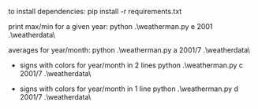 to install dependencies:
pip install -r requirements.txt

print max/min for a given year:
python .\weatherman.py e 2001 .\weatherdata\

averages for year/month:
python .\weatherman.py a 2001/7 .\weatherdata\

+ signs with colors for year/month in 2 lines
python .\weatherman.py c 2001/7 .\weatherdata\

+ signs with colors for year/month in 1 line
python .\weatherman.py d 2001/7 .\weatherdata\
